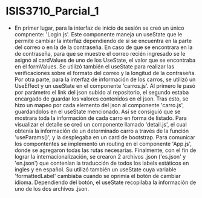 # ISIS3710_Parcial_1

- En primer lugar, para la interfaz de inicio de sesión se creó un único compnente: 'Login.js'. Este componente maneja un useState que le permite cambiar la interfaz dependiendo de si se encuentra en la parte del correo o en la de la contraseña. En caso de que se encontrara en la de contraseña, para que se muestre el correo recién ingresado se le asignó al cardValues de uno de los UseState, el valor que se encontraba en el formValues. Se utilizó también el useState para realizar las verificaciones sobre el formato del correo y la longitud de la contraseña. Por otra parte, para la interfaz de información de los carros, se utilizó un UseEffect y un useState en el componente 'carros.js'. Al primero le pasó por parámetro el link del json subido al repositorio, el segundo estaba encargado de guardar los valores contenidos en el json. Tras esto, se hizo un mapeo por cada elemento del json al componente 'carro.js', guardandolos en el useState mencionado. Así se consiguió que se mostrara toda la información de cada carro en forma de listado. Para visualizar el detalle se creó un componente llamado 'detail.js', el cual obtenía la información de un determinado carro a través de la función 'useParams()', y la desplegaba en un card de bootstrap. Para comunicar los compontentes se implementó un routing en el componente 'App.js', donde se agregaron todas las rutas necesarias. Finalmente, con el fin de lograr la internacionalización, se crearon 2 archivos .json ('es.json' y 'en.json') que contenían la traducción de todos los labels estáticos en ingles y en español. Su utilizó también un useState cuya variable 'formattedLabel' cambiaba cuando se oprimía el botón de cambiar idioma. Dependiendo del botón, el useState recopilaba la información de uno de los dos archivos .json.